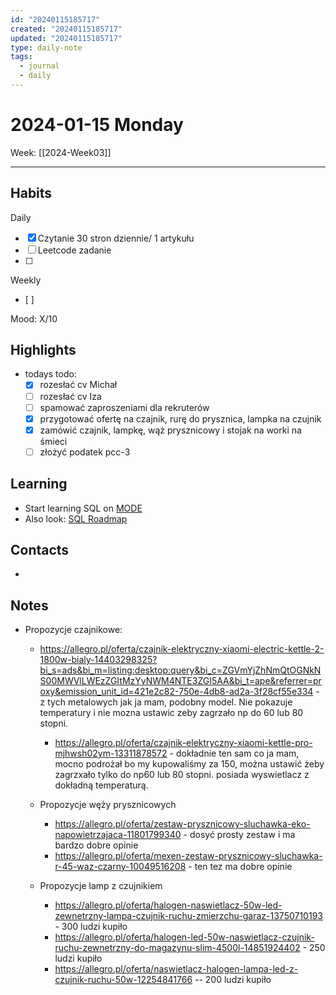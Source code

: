 ```yaml
---
id: "20240115185717"
created: "20240115185717"
updated: "20240115185717"
type: daily-note
tags:
  - journal
  - daily
---
```

# 2024-01-15 Monday


Week: [[2024-Week03]]  
  
---  
  
## Habits
Daily
- [x] Czytanie 30 stron dziennie/ 1 artykułu  
- [ ] Leetcode zadanie
- [ ] 


Weekly
- [ ]   
  
Mood: X/10  
  
## Highlights  
- todays todo:
	- [x] rozesłać cv Michał
	- [ ] rozesłać cv Iza
	- [ ] spamować zaproszeniami dla rekruterów
	- [x] przygotować ofertę na czajnik, rurę do prysznica, lampka na czujnik
	- [x] zamówić czajnik, lampkę, wąż prysznicowy i stojak na worki na śmieci
	- [ ] złożyć podatek pcc-3 
	  
## Learning  
- Start learning SQL on [MODE](https://mode.com/sql-tutorial/sql-select-statement)
- Also look: [SQL Roadmap](https://roadmap.sh/sql)
## Contacts  
- 
  
## Notes  
 - Propozycje czajnikowe:
	 - https://allegro.pl/oferta/czajnik-elektryczny-xiaomi-electric-kettle-2-1800w-bialy-14403298325?bi_s=ads&bi_m=listing:desktop:query&bi_c=ZGVmYjZhNmQtOGNkNS00MWVlLWEzZGItMzYyNWM4NTE3ZGI5AA&bi_t=ape&referrer=proxy&emission_unit_id=421e2c82-750e-4db8-ad2a-3f28cf55e334 - z tych metalowych jak ja mam, podobny model. Nie pokazuje temperatury i nie mozna ustawic zeby zagrzało np do 60 lub 80 stopni. 
	   
	   - https://allegro.pl/oferta/czajnik-elektryczny-xiaomi-kettle-pro-mjhwsh02ym-13311878572 - dokładnie ten sam co ja mam, mocno podrożał bo my kupowaliśmy za 150, można ustawić żeby zagrzxało tylko do np60 lub 80 stopni. posiada wyswietlacz z dokładną temperaturą.
   - Propozycje węży prysznicowych
	   - https://allegro.pl/oferta/zestaw-prysznicowy-sluchawka-eko-napowietrzajaca-11801799340 - dosyć prosty zestaw i ma bardzo dobre opinie
	   - https://allegro.pl/oferta/mexen-zestaw-prysznicowy-sluchawka-r-45-waz-czarny-10049516208 - ten tez ma dobre opinie
   - Propozycje lamp z czujnikiem
	   - https://allegro.pl/oferta/halogen-naswietlacz-50w-led-zewnetrzny-lampa-czujnik-ruchu-zmierzchu-garaz-13750710193 - 300 ludzi kupiło
	   - https://allegro.pl/oferta/halogen-led-50w-naswietlacz-czujnik-ruchu-zewnetrzny-do-magazynu-slim-4500l-14851924402 - 250 ludzi kupiło
	   - https://allegro.pl/oferta/naswietlacz-halogen-lampa-led-z-czujnik-ruchu-50w-12254841766 -- 200 ludzi kupiło